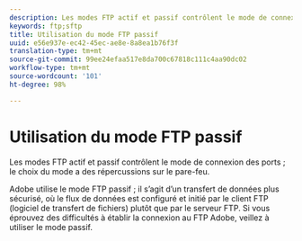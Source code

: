 ```yaml
---
description: Les modes FTP actif et passif contrôlent le mode de connexion des ports ; le choix du mode a des répercussions sur le pare-feu.
keywords: ftp;sftp
title: Utilisation du mode FTP passif
uuid: e56e937e-ec42-45ec-ae8e-8a8ea1b76f3f
translation-type: tm+mt
source-git-commit: 99ee24efaa517e8da700c67818c111c4aa90dc02
workflow-type: tm+mt
source-wordcount: '101'
ht-degree: 98%

---
```



# Utilisation du mode FTP passif

Les modes FTP actif et passif contrôlent le mode de connexion des ports ; le choix du mode a des répercussions sur le pare-feu.

Adobe utilise le mode FTP passif ; il s’agit d’un transfert de données plus sécurisé, où le flux de données est configuré et initié par le client FTP (logiciel de transfert de fichiers) plutôt que par le serveur FTP. Si vous éprouvez des difficultés à établir la connexion au FTP Adobe, veillez à utiliser le mode passif.
